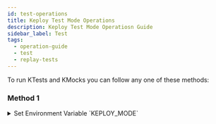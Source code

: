 ```yaml
---
id: test-operations
title: Keploy Test Mode Operations
description: Keploy Test Mode Operatiosn Guide
sidebar_label: Test
tags:
  - operation-guide
  - test
  - replay-tests
---
```


To run KTests and KMocks you can follow any one of these methods:

### Method 1

<details><summary>
Set Environment Variable `KEPLOY_MODE`

</summary>

```
export KEPLOY_MODE="test"
```

Run application and find test report summary on the Keploy Server Logs and detailed test report
in directory where Keploy Server is running.

![Test report summary](/gif/replay-tc.gif)

</details>
